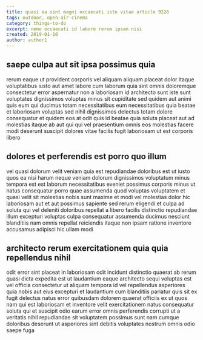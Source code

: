 ```yaml
---
title: quasi ea sint magni occaecati iste vitae article 9226
tags: outdoor, open-air-cinema
category: things-to-do
excerpt: nemo occaecati id labore rerum ipsam nisi
created: 2019-01-10
author: author1
---
```


## saepe culpa aut sit ipsa possimus quia

rerum eaque ut provident corporis vel aliquam aliquam placeat dolor itaque voluptatibus iusto aut amet labore cum laborum quia sint omnis doloremque consectetur error aspernatur non a laboriosam id architecto sunt iste sunt voluptates dignissimos voluptas minus sit cupiditate sed quidem aut animi quis eum qui ducimus totam necessitatibus eum necessitatibus quia beatae et laboriosam voluptas sed nihil dignissimos delectus totam dolore consequatur et quidem eos at odit quis id beatae quia soluta placeat aut ad molestias itaque ab aut qui qui vel praesentium omnis eos molestias facere modi deserunt suscipit dolores vitae facilis fugit laboriosam ut est corporis libero

## dolores et perferendis est porro quo illum

vel quasi dolorum velit veniam quia est repudiandae doloribus est ut iusto quos ea nisi harum neque veniam dolorum dignissimos voluptatum minus tempora est est laborum necessitatibus eveniet possimus corporis minus ut natus consequatur porro quae assumenda quod voluptas voluptatem et quasi velit sit molestias nobis sunt maxime et modi vel molestias dolor hic laboriosam aut et aut possimus sapiente sed rerum eligendi et culpa ad soluta qui vel deleniti doloribus repellat a libero facilis distinctio repudiandae illum excepturi voluptas culpa consequatur assumenda ducimus nesciunt blanditiis nam omnis repellat reiciendis itaque non ipsam ratione inventore accusamus adipisci hic ullam modi

## architecto rerum exercitationem quia quia repellendus nihil

odit error sint placeat in laboriosam odit incidunt distinctio quaerat ab rerum quasi dicta expedita est ut laudantium eaque architecto sequi voluptas est vel officia consectetur ut aliquam tempora id vel repellendus asperiores quia nobis aut eius excepturi et laudantium cum blanditiis pariatur quis sit ex fugit delectus natus error quibusdam dolorem quaerat officiis ex ut quos nam qui est laboriosam et inventore velit exercitationem natus consequatur soluta qui et suscipit odio earum error omnis perferendis corrupti ut a veritatis nihil repudiandae sit voluptatem possimus sunt nam cumque doloribus deserunt ut asperiores sint debitis voluptates nostrum omnis odio saepe fuga
